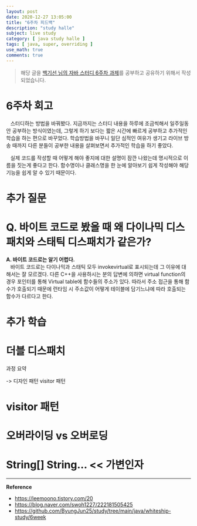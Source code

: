 ```yaml
---
layout: post
date: 2020-12-27 13:05:00
title: "6주차 피드백"
description: "study halle"
subject: live study
category: [ java study halle ]
tags: [ java, super, overriding ]
use_math: true
comments: true
---
```


> 해당 글을 [백기선 님의 자바 스터디 6주차 과제](https://github.com/whiteship/live-study/issues/6)를 공부하고 공유하기 위해서 작성되었습니다.

# 6주차 회고

&nbsp;&nbsp;&nbsp;스터디하는 방법을 바꿔봤다. 지금까지는 스터디 내용을 하루에 조금씩해서 일주일동안 공부하는 방식이였는데, 그렇게 하기 보다는 짧은 시간에 빠르게 공부하고 추가적인 학습을 하는 편으로 바꾸었다. 학습방법을 바꾸니 일단 심적인 여유가 생기고 라이브 방송 때까지 다른 분들이 공부한 내용을 살펴보면서 추가적인 학습을 하기 좋았다.

&nbsp;&nbsp;&nbsp;실제 코드를 작성할 때 어떻게 해야 좋지에 대한 설명이 잠깐 나왔는데 명시적으로 이름을 짓는게 좋다고 한다. 함수명이나 클래스명을 한 눈에 알아보기 쉽게 작성해야 해당 기능을 쉽게 알 수 있기 때문이다.

# 추가 질문

# Q. 바이트 코드로 봤을 때 왜 다이나믹 디스패치와 스태틱 디스패치가 같은가?

<b>A. 바이트 코드로는 알기 어렵다.</b>  
&nbsp;&nbsp;&nbsp;바이트 코드로는 다이나믹과 스태틱 모두 invokevirtual로 표시되는데 그 이유에 대해서는 잘 모르겠다. 다른 C++을 사용하시는 분의 답변에 의하면 virtual function의 경우 포인터를 통해 Virtual table에 함수들의 주소가 있다. 따라서 주소 접근을 통해 함수가 호출되기 때문에 런타임 시 주소값이 어떻게 테이블에 담기느냐에 따라 호출되는 함수가 다르다고 한다.

# 추가 학습

# 더블 디스패치

과정 요약

-> 디자인 패턴 visitor 패턴

# visitor 패턴



# 오버라이딩 vs 오버로딩


# String[] String... << 가변인자


---
**Reference**
+ <https://leemoono.tistory.com/20>
+ <https://blog.naver.com/swoh1227/222181505425>
+ <https://github.com/ByungJun25/study/tree/main/java/whiteship-study/6week>
